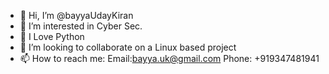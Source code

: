 - 👋 Hi, I’m @bayyaUdayKiran
- 👀 I’m interested in Cyber Sec.
- 💙 I Love Python
- 💞️ I’m looking to collaborate on a Linux based project
- 📫 How to reach me:
        Email:bayya.uk@gmail.com
        Phone: +919347481941
        

<!---
bayyaUdayKiran/bayyaUdayKiran is a ✨ special ✨ repository because its `README.md` (this file) appears on your GitHub profile.
You can click the Preview link to take a look at your changes.
--->
